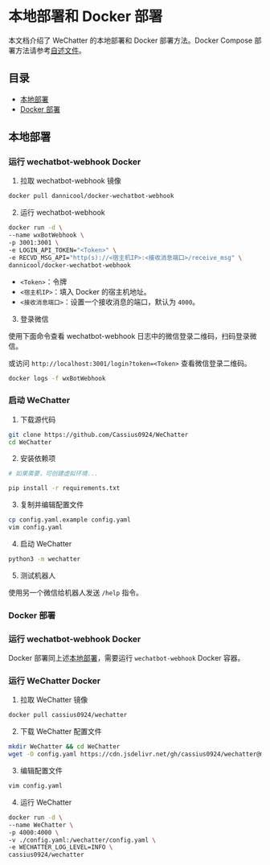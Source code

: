 # 本地部署和 Docker 部署

本文档介绍了 WeChatter 的本地部署和 Docker 部署方法。Docker Compose 部署方法请参考[自述文件](../README.md#快速开始)。

## 目录

- [本地部署](#本地部署)
- [Docker 部署](#docker-部署)

## 本地部署

### 运行 wechatbot-webhook Docker

1. 拉取 wechatbot-webhook 镜像

```bash
docker pull dannicool/docker-wechatbot-webhook
```

2. 运行 wechatbot-webhook

```bash
docker run -d \
--name wxBotWebhook \
-p 3001:3001 \
-e LOGIN_API_TOKEN="<Token>" \
-e RECVD_MSG_API="http(s)://<宿主机IP>:<接收消息端口>/receive_msg" \
dannicool/docker-wechatbot-webhook
```

- `<Token>`：令牌
- `<宿主机IP>`：填入 Docker 的宿主机地址。
- `<接收消息端口>`：设置一个接收消息的端口，默认为 `4000`。

3. 登录微信

使用下面命令查看 wechatbot-webhook 日志中的微信登录二维码，扫码登录微信。

或访问 `http://localhost:3001/login?token=<Token>` 查看微信登录二维码。

```bash
docker logs -f wxBotWebhook
```

### 启动 WeChatter

1. 下载源代码

```bash
git clone https://github.com/Cassius0924/WeChatter
cd WeChatter
```

2. 安装依赖项

```bash
# 如果需要，可创建虚拟环境...

pip install -r requirements.txt
```

3. 复制并编辑配置文件

```bash
cp config.yaml.example config.yaml
vim config.yaml
```

4. 启动 WeChatter

```bash
python3 -m wechatter
```

5. 测试机器人

使用另一个微信给机器人发送 `/help` 指令。

### Docker 部署

### 运行 wechatbot-webhook Docker

Docker 部署同上述[本地部署](#本地部署)，需要运行 `wechatbot-webhook` Docker 容器。

### 运行 WeChatter Docker

1. 拉取 WeChatter 镜像

```bash
docker pull cassius0924/wechatter
```

2. 下载 WeChatter 配置文件

```bash
mkdir WeChatter && cd WeChatter
wget -O config.yaml https://cdn.jsdelivr.net/gh/cassius0924/wechatter@master/config.yaml.exmaple
```

3. 编辑配置文件

```bash
vim config.yaml
```

4. 运行 WeChatter

```bash
docker run -d \
--name WeChatter \
-p 4000:4000 \
-v ./config.yaml:/wechatter/config.yaml \
-e WECHATTER_LOG_LEVEL=INFO \
cassius0924/wechatter
```
